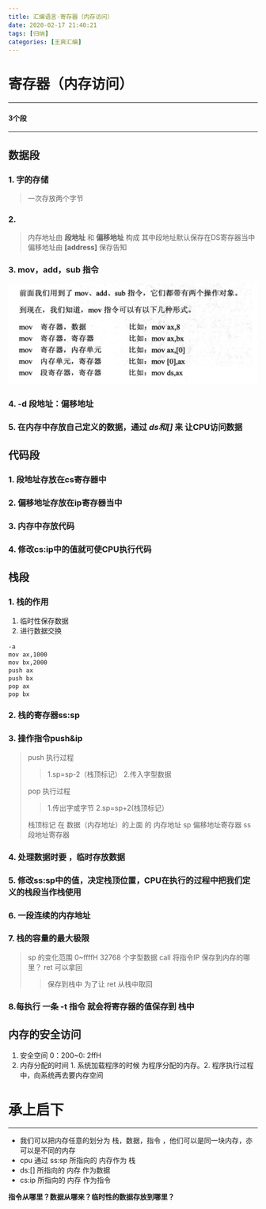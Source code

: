```yaml
---
title: 汇编语言-寄存器（内存访问）
date: 2020-02-17 21:40:21
tags: [归纳]
categories: [王爽汇编]
---
```


# 寄存器（内存访问）

------------

#### 3个段

------------
## 数据段

### 1. 字的存储
> 一次存放两个字节
> 
### 2.    
> 内存地址由 **段地址** 和 **偏移地址** 构成
> 其中段地址默认保存在DS寄存器当中
> 偏移地址由 **[address]** 保存告知
> 

### 3. mov，add，sub 指令

![](./汇编语言-寄存器（内存访问）/mem.png)

### 4. -d 段地址：偏移地址

### 5. 在内存中存放自己定义的数据，通过 ***ds和[]*** 来 让CPU访问数据

## 代码段


### 1. 段地址存放在cs寄存器中
### 2. 偏移地址存放在ip寄存器当中
### 3. 内存中存放代码
### 4. 修改cs:ip中的值就可使CPU执行代码

## 栈段

### 1. 栈的作用 


1. 临时性保存数据
2. 进行数据交换


  ```assembly
-a
mov ax,1000
mov bx,2000
push ax
push bx
pop ax
pop bx
  ```

### 2. 栈的寄存器ss:sp
### 3. 操作指令push&ip
> push 执行过程
>> 1.sp=sp-2（栈顶标记）
>> 2.传入字型数据
> 
> pop 执行过程
>> 1.传出字或字节
>> 2.sp=sp+2(栈顶标记）
> 
> 栈顶标记 在 数据（内存地址）的上面 的 内存地址
> sp 偏移地址寄存器 ss 段地址寄存器

### 4. 处理数据时要 ，临时存放数据
### 5. 修改ss:sp中的值，决定栈顶位置，CPU在执行的过程中把我们定义的栈段当作栈使用
### 6. 一段连续的内存地址
### 7. 栈的容量的最大极限
> sp 的变化范围 0~ffffH 32768 个字型数据
> call 将指令IP 保存到内存的哪里？  ret 可以拿回
>> 保存到栈中 为了让 ret 从栈中取回
>> 

### 8.每执行 一条 -t 指令 就会将寄存器的值保存到 栈中

## 内存的安全访问 

1. 安全空间 0：200~0: 2ffH
2. 内存分配的时间 1. 系统加载程序的时候 为程序分配的内存。2. 程序执行过程中，向系统再去要内存空间

# 承上启下
------

- 我们可以把内存任意的划分为 栈，数据，指令 ，他们可以是同一块内存，亦可以是不同的内存
- cpu 通过 ss:sp 所指向的 内存作为 栈
- ds:[] 所指向的 内存 作为数据
- cs:ip 所指向的 内存 作为指令 

**指令从哪里？数据从哪来？临时性的数据存放到哪里？**
